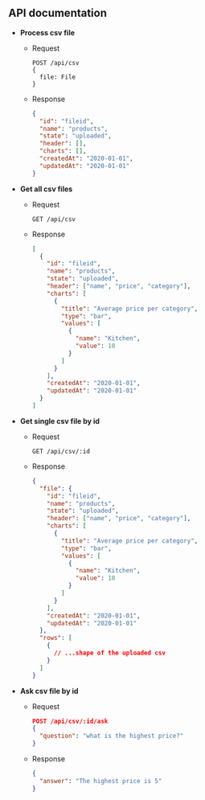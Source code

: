 ## API documentation

- **Process csv file**

  - Request
    ```text
    POST /api/csv
    {
      file: File
    }
    ```
  - Response
    ```json
    {
      "id": "fileid",
      "name": "products",
      "state": "uploaded",
      "header": [],
      "charts": [],
      "createdAt": "2020-01-01",
      "updatedAt": "2020-01-01"
    }
    ```

- **Get all csv files**

  - Request
    ```text
    GET /api/csv
    ```
  - Response
    ```json
    [
      {
        "id": "fileid",
        "name": "products",
        "state": "uploaded",
        "header": ["name", "price", "category"],
        "charts": [
          {
            "title": "Average price per category",
            "type": "bar",
            "values": [
              {
                "name": "Kitchen",
                "value": 10
              }
            ]
          }
        ],
        "createdAt": "2020-01-01",
        "updatedAt": "2020-01-01"
      }
    ]
    ```

- **Get single csv file by id**

  - Request
    ```text
    GET /api/csv/:id
    ```
  - Response

    ```json
    {
      "file": {
        "id": "fileid",
        "name": "products",
        "state": "uploaded",
        "header": ["name", "price", "category"],
        "charts": [
          {
            "title": "Average price per category",
            "type": "bar",
            "values": [
              {
                "name": "Kitchen",
                "value": 10
              }
            ]
          }
        ],
        "createdAt": "2020-01-01",
        "updatedAt": "2020-01-01"
      },
      "rows": [
        {
          // ...shape of the uploaded csv
        }
      ]
    }
    ```

- **Ask csv file by id**
  - Request
    ```json
    POST /api/csv/:id/ask
    {
      "question": "what is the highest price?"
    }
    ```
  - Response
    ```json
    {
      "answer": "The highest price is 5"
    }
    ```
